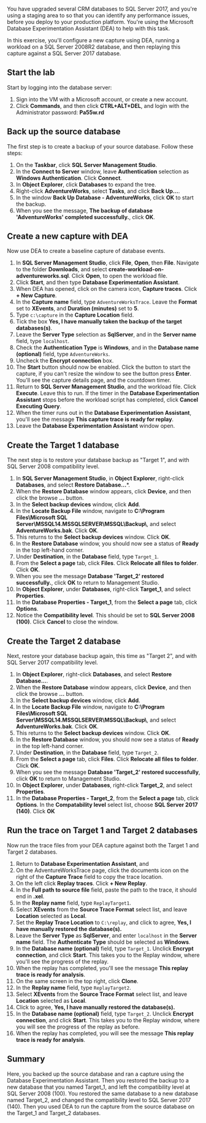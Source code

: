 You have upgraded several CRM databases to SQL Server 2017, and you're using a staging area to so that you can identify any performance issues, before you deploy to your production platform. You're using the Microsoft Database Experimentation Assistant (DEA) to help with this task.

In this exercise, you'll configure a new capture using DEA, running a workload on a SQL Server 2008R2 database, and then replaying this capture against a SQL Server 2017 database.

## Start the lab

Start by logging into the database server:

1. Sign into the VM with a Microsoft account, or create a new account.
1. Click **Commands**, and then click **CTRL+ALT+DEL**, and login with the Administrator password: **Pa55w.rd**

## Back up the source database

The first step is to create a backup of your source database. Follow these steps:

1. On the **Taskbar**, click **SQL Server Management Studio**.
1. In the **Connect to Server** window, leave **Authentication** selection as **Windows Authentication**. Click **Connect**.
1. In **Object Explorer**, click **Databases** to expand the tree.
1. Right-click **AdventureWorks**, select **Tasks**, and click **Back Up...**.
1. In the window **Back Up Database - AdventureWorks**, click **OK** to start the backup. 
1. When you see the message, **The backup of database 'AdventureWorks' completed successfully.**, click **OK**.

## Create a new capture with DEA

Now use DEA to create a baseline capture of database events.

1. In **SQL Server Management Studio**, click **File**, **Open**, then **File**. Navigate to the folder **Downloads**, and select **create-workload-on-adventureworks.sql**. Click **Open**, to open the workload file.
1. Click **Start**, and then type **Database Experimentation Assistant**.
1. When DEA has opened, click on the camera icon, **Capture traces**. Click **+ New Capture**.
1. In the **Capture name** field, type `AdventureWorksTrace`. Leave the **Format** set to **XEvents**, and **Duration (minutes)** set to **5**.
1. Type `c:\capture` in the **Capture Location** field.
1. Tick the box **Yes, I have manually taken the backup of the target databases(s)**.
1. Leave the **Server Type** selection as **SqlServer**, and in the **Server name** field, type `localhost`.
1. Check the **Authentication Type** is **Windows**, and in the **Database name (optional)** field, type `AdventureWorks`.
1. Uncheck the **Encrypt connection** box.
1. The **Start** button should now be enabled. Click the button to start the capture, if you can't resize the window to see the button press **Enter**. You'll see the capture details page, and the countdown timer.
1. Return to **SQL Server Management Studio**, and the workload file. Click **Execute**. Leave this to run. If the timer in the **Database Experimentation Assistant** stops before the workload script has completed, click **Cancel Executing Query**.
1. When the timer runs out in the **Database Experimentation Assistant**, you'll see the message **This capture trace is ready for replay**.
1. Leave the **Database Experimentation Assistant** window open.

## Create the Target 1 database

The next step is to restore your database backup as "Target 1", and with SQL Server 2008 compatibility level.

1. In **SQL Server Management Studio**, in **Object Explorer**, right-click **Databases**, and select **Restore Database...***.
1. When the **Restore Database** window appears, click **Device**, and then click the browse **...** button.
1. In the **Select backup devices** window, click **Add**.
1. In the **Locate Backup File** window, navigate to **C:\\Program Files\\Microsoft SQL Server\\MSSQL14.MSSQLSERVER\\MSSQL\\Backup\\**, and select **AdventureWorks.bak**. Click **OK**.
1. This returns to the **Select backup devices** window. Click **OK**.
1. In the **Restore Database** window, you should now see a status of **Ready** in the top left-hand corner.
1. Under **Destination**, in the **Database** field, type `Target_1`.
1. From the **Select a page** tab, click **Files**. Click **Relocate all files to folder**. Click **OK**.
1. When you see the message **Database 'Target_2' restored successfully.**, click **OK** to return to Management Studio.
1. In **Object Explorer**, under **Databases**, right-click **Target_1**, and select **Properties**.
1. In the **Database Properties - Target_1**, from the **Select a page** tab, click **Options**.
1. Notice the **Compatibility level**. This should be set to **SQL Server 2008 (100)**. Click **Cancel** to close the window.

## Create the Target 2 database

Next, restore your database backup again, this time as "Target 2", and with SQL Server 2017 compatibility level.

1. In **Object Explorer**, right-click **Databases**, and select **Restore Database...**.
1. When the **Restore Database** window appears, click **Device**, and then click the browse **...** button.
1. In the **Select backup devices** window, click **Add**.
1. In the **Locate Backup File** window, navigate to **C:\\Program Files\\Microsoft SQL Server\\MSSQL14.MSSQLSERVER\\MSSQL\\Backup\\**, and select **AdventureWorks.bak**. Click **OK**.
1. This returns to the **Select backup devices** window. Click **OK**.
1. In the **Restore Database** window, you should now see a status of **Ready** in the top left-hand corner.
1. Under **Destination**, in the **Database** field, type `Target_2`.
1. From the **Select a page** tab, click **Files**. Click **Relocate all files to folder**. Click **OK**.
1. When you see the message **Database 'Target_2' restored successfully**, click **OK** to return to Management Studio.
1. In **Object Explorer**, under **Databases**, right-click **Target_2**, and select **Properties**.
1. In the **Database Properties - Target_2**, from the **Select a page** tab, click **Options**. In the **Compatability level** select list, choose **SQL Server 2017 (140)**. Click **OK**

## Run the trace on Target 1 and Target 2 databases

Now run the trace files from your DEA capture against both the Target 1 and Target 2 databases.

1. Return to **Database Experimentation Assistant**, and
1. On the AdventureWorksTrace page, click the documents icon on the right of the **Capture Trace** field to copy the trace location.
1. On the left click **Replay traces**. Click **+ New Replay**.
1. In the **Full path to source file** field, paste the path to the trace, it should end in **.xel**.
1. In the **Replay name** field, type `ReplayTarget1`.
1. Select **XEvents** from the **Source Trace Format** select list, and leave **Location** selected as **Local**.
1. Set the **Replay Trace Location** to `C:\replay`, and click to agree, **Yes, I have manually restored the database(s).**
1. Leave the **Server Type** as **SqlServer**, and enter `localhost` in the **Server name** field. The **Authenticate Type** should be selected as **Windows**.
1. In the **Database name (optional)** field, type `Target_1`. Unclick **Encrypt connection**, and click **Start**. This takes you to the Replay window, where you'll see the progress of the replay.
1. When the replay has completed, you'll see the message **This replay trace is ready for analysis**.
1. On the same screen in the top right, click **Clone**.
1. In the **Replay name** field, type `ReplayTarget2`.
1. Select **XEvents** from the **Source Trace Format** select list, and leave **Location** selected as **Local**.
1. Click to agree, **Yes, I have manually restored the database(s).**
1. In the **Database name (optional)** field, type `Target_2`. Unclick **Encrypt connection**, and click **Start**. This takes you to the Replay window, where you will see the progress of the replay as before.
1. When the replay has completed, you will see the message **This replay trace is ready for analysis**.

## Summary

Here, you backed up the source database and ran a capture using the Database Experimentation Assistant. Then you restored the backup to a new database that you named Target_1, and left the compatibility level at SQL Server 2008 (100). You restored the same database to a new database named Target_2, and changed the compatibility level to SQL Server 2017 (140). Then you used DEA to run the capture from the source database on the Target_1 and Target_2 databases.